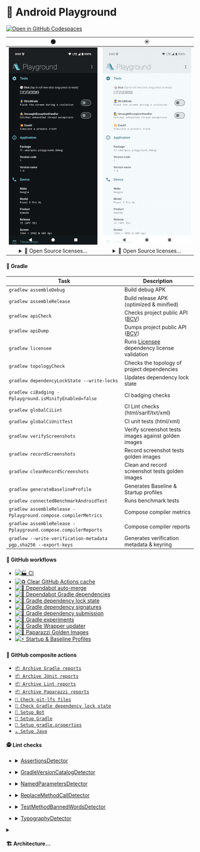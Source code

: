 # 🛝 Android Playground

[![Open in GitHub Codespaces](https://github.com/codespaces/badge.svg)](https://codespaces.new/SimonMarquis/Android-Playground?quickstart=1)

|                                                                                🌑                                                                                |                                                                                 ☀️                                                                                  |
|:----------------------------------------------------------------------------------------------------------------------------------------------------------------:|:-------------------------------------------------------------------------------------------------------------------------------------------------------------------:|
|                                           [![screenshot dark](art/screenshot-thumb-dark.png)](art/screenshot-dark.png)                                           |                                           [![screenshot light](art/screenshot-thumb-light.png)](art/screenshot-light.png)                                           |
| <details><summary>📜 Open Source licenses…</summary>[![screenshot OSS dark](art/screenshot-licenses-thumb-dark.png)](art/screenshot-licenses-dark.png)</details> | <details><summary>📜 Open Source licenses…</summary>[![screenshot OSS light](art/screenshot-licenses-thumb-light.png)](art/screenshot-licenses-light.png)</details> |

#### 🐘 Gradle

| Task                                                             | Description                                                                                 |
|------------------------------------------------------------------|---------------------------------------------------------------------------------------------|
| `gradlew assembleDebug`                                          | Build debug APK                                                                             |
| `gradlew assembleRelease`                                        | Build release APK (optimized & minified)                                                    |
| `gradlew apiCheck`                                               | Checks project public API ([BCV](https://github.com/Kotlin/binary-compatibility-validator)) |
| `gradlew apiDump`                                                | Dumps project public API ([BCV](https://github.com/Kotlin/binary-compatibility-validator))  |
| `gradlew licensee`                                               | Runs [Licensee](https://github.com/cashapp/licensee) dependency license validation          |
| `gradlew topologyCheck`                                          | Checks the topology of project dependencies                                                 |
| `gradlew dependencyLockState --write-locks`                      | Updates dependency lock state                                                               |
| `gradlew ciBadging -Pplayground.isMinifyEnabled=false`           | CI badging checks                                                                           |
| `gradlew globalCiLint`                                           | CI Lint checks (html/sarif/txt/xml)                                                         |
| `gradlew globalCiUnitTest`                                       | CI unit tests (html/xml)                                                                    |
| `gradlew verifyScreenshots`                                      | Verify screenshot tests images against golden images                                        |
| `gradlew recordScreenshots`                                      | Record screenshot tests golden images                                                       |
| `gradlew cleanRecordScreenshots`                                 | Clean and record screenshot tests golden images                                             |
| `gradlew generateBaselineProfile`                                | Generates Baseline & Startup profiles                                                       |
| `gradlew connectedBenchmarkAndroidTest`                          | Runs benchmark tests                                                                        |
| `gradlew assembleRelease -Pplayground.compose.compilerMetrics`   | Compose compiler metrics                                                                    |
| `gradlew assembleRelease -Pplayground.compose.compilerReports`   | Compose compiler reports                                                                    |
| `gradlew --write-verification-metadata pgp,sha256 --export-keys` | Generates verification metadata & keyring                                                   |

#### 🐙 GitHub workflows

- [![🏭 CI](https://github.com/SimonMarquis/Android-Playground/actions/workflows/ci.yaml/badge.svg)](https://github.com/SimonMarquis/Android-Playground/actions/workflows/ci.yaml)
- [![♻️ Clear GitHub Actions cache](https://github.com/SimonMarquis/Android-Playground/actions/workflows/clear-cache.yaml/badge.svg)](https://github.com/SimonMarquis/Android-Playground/actions/workflows/clear-cache.yaml)
- [![🤖 Dependabot auto-merge](https://github.com/SimonMarquis/Android-Playground/actions/workflows/dependabot-auto-merge.yaml/badge.svg)](https://github.com/SimonMarquis/Android-Playground/actions/workflows/dependabot-auto-merge.yaml)
- [![🤖 Dependabot Gradle dependencies](https://github.com/SimonMarquis/Android-Playground/actions/workflows/dependabot-gradle-dependencies.yaml/badge.svg)](https://github.com/SimonMarquis/Android-Playground/actions/workflows/dependabot-gradle-dependencies.yaml)
- [![🐘 Gradle dependency lock state](https://github.com/SimonMarquis/Android-Playground/actions/workflows/gradle-dependency-lock-state.yaml/badge.svg)](https://github.com/SimonMarquis/Android-Playground/actions/workflows/gradle-dependency-lock-state.yaml)
- [![🐘 Gradle dependency signatures](https://github.com/SimonMarquis/Android-Playground/actions/workflows/gradle-dependency-signatures.yaml/badge.svg)](https://github.com/SimonMarquis/Android-Playground/actions/workflows/gradle-dependency-signatures.yaml)
- [![🐘 Gradle dependency submission](https://github.com/SimonMarquis/Android-Playground/actions/workflows/gradle-dependency-submission.yaml/badge.svg)](https://github.com/SimonMarquis/Android-Playground/actions/workflows/gradle-dependency-submission.yaml)
- [![🐘 Gradle experiments](https://github.com/SimonMarquis/Android-Playground/actions/workflows/gradle-experiments.yaml/badge.svg)](https://github.com/SimonMarquis/Android-Playground/actions/workflows/gradle-experiments.yaml)
- [![🐘 Gradle Wrapper updater](https://github.com/SimonMarquis/Android-Playground/actions/workflows/gradle-wrapper-updater.yaml/badge.svg)](https://github.com/SimonMarquis/Android-Playground/actions/workflows/gradle-wrapper-updater.yaml)
- [![📸 Paparazzi Golden Images](https://github.com/SimonMarquis/Android-Playground/actions/workflows/paparazzi-golden-images.yaml/badge.svg)](https://github.com/SimonMarquis/Android-Playground/actions/workflows/paparazzi-golden-images.yaml)
- [![⚡ Startup & Baseline Profiles](https://github.com/SimonMarquis/Android-Playground/actions/workflows/startup-baseline-profiles.yaml/badge.svg)](https://github.com/SimonMarquis/Android-Playground/actions/workflows/startup-baseline-profiles.yaml)

#### 🐙 GitHub composite actions

- [`📦 Archive Gradle reports`](.github/actions/archive-gradle-reports/action.yaml)
- [`📦 Archive JUnit reports`](.github/actions/archive-junit-reports/action.yaml)
- [`📦 Archive Lint reports`](.github/actions/archive-lint-reports/action.yaml)
- [`📦 Archive Paparazzi reports`](.github/actions/archive-paparazzi-reports/action.yaml)
- [`👮 Check git-lfs files`](.github/actions/check-git-lfs/action.yaml)
- [`🐘 Check Gradle dependency lock state`](.github/actions/check-gradle-dependency-lock-state/action.yaml)
- [`🤖 Setup Bot`](.github/actions/setup-bot/action.yaml)
- [`🐘 Setup Gradle`](.github/actions/setup-gradle/action.yaml)
- [`🐘 Setup gradle.properties`](.github/actions/setup-gradle-properties/action.yaml)
- [`☕️ Setup Java`](.github/actions/setup-java/action.yaml)

#### 🕵️ Lint checks

- <details><summary><a href="https://github.com/SimonMarquis/Android-Playground/blob/main/lint/src/main/kotlin/fr/smarquis/playground/lint/AssertionsDetector.kt">AssertionsDetector</a></summary>

  - Prefer using `kotlin.test` assertions instead of JUnit's in Kotlin unit tests.
  - Prefer using `kotlin.test` assertions instead of `assert` in unit tests. Its execution requires a specific JVM option to be enabled on the JVM.
  - Prefer using `assertIs` and `assertIsNot` assertions when checking for types instead of boolean assertions.
  - Prefer using `assertEquals`/`assertSame` and `assertNotEquals`/`assertNotSame` assertions when checking for equality instead of boolean assertions.

</details>

- <details><summary><a href="https://github.com/SimonMarquis/Android-Playground/blob/main/lint/src/main/kotlin/fr/smarquis/playground/lint/GradleVersionCatalogDetector.kt">GradleVersionCatalogDetector</a></summary>

  - Dependencies should be sorted alphabetically to maintain consistency and readability.
  - Dependencies should follow the configured regex.
  - Extracting a version in the `[versions]` section is useful only if it is used more than once or referenced elsewhere.
  - Dependency declaration should use the simplest form possible, omitting unnecessary inline tables.

</details>

- <details><summary><a href="https://github.com/SimonMarquis/Android-Playground/blob/main/lint/src/main/kotlin/fr/smarquis/playground/lint/NamedParametersDetector.kt">NamedParametersDetector</a></summary>

  - Not specifying parameters name using the same type can lead to unexpected results when refactoring methods signature.  
    Enforcing explicit named parameters also helps detecting mistakes during code review.  
    Quick fix: `⌥⏎` (macOS) or `Alt+Enter` (Windows/Linux) ➝ `Add names to call arguments`.

</details>

- <details><summary><a href="https://github.com/SimonMarquis/Android-Playground/blob/main/lint/src/main/kotlin/fr/smarquis/playground/lint/ReplaceMethodCallDetector.kt">ReplaceMethodCallDetector</a></summary>

  - The method `foo()` should not be called!

</details>

- <details><summary><a href="https://github.com/SimonMarquis/Android-Playground/blob/main/lint/src/main/kotlin/fr/smarquis/playground/lint/TestMethodBannedWordsDetector.kt">TestMethodBannedWordsDetector</a></summary>

  - Test methods name should not contains banned words.
    The default behavior checks for `failure,failed` words to reduce collisions when searching through logs.

</details>

- <details><summary><a href="https://github.com/SimonMarquis/Android-Playground/blob/main/lint/src/main/kotlin/fr/smarquis/playground/lint/TypographyDetector.kt">TypographyDetector</a></summary>

  - Escaped character are impossible to decipher for a human. Using unescaped character is generally self explanatory.
  - Typography can be replaced with a better alternative.
  - Curly quotes must be replaced with straight quote as Talkback does not properly handle them.

</details>

<details>
<summary><h4>🏗️ Architecture…</h4></summary>

[✨ Open with `mermaid.live`](https://mermaid.live/view#pako:eNqtV1tvmzAU_ivIfYUoobl6UqWtXaVJmzRtbxt7cINJvICNjFmbVf3vsw0k2DGQpmukYvv7zvHxuYGfwZrFGEAQBEFE14wmZAMj6nkp2rNSQA-nOzUVW5xh6MWIy6nmRnTDUb71Pn9TOMw5S0hK6OZnBA7jCPzSIMpzuSz_dy70iRflQ7UVjJFAasWrhjAmaywF1KPmDiOpXKIFLiTaDC1GgYWQuytGM_yPOjCNzUOtGce1qBpq-ULIkbK_GR_VVxyiD2evniFZCpIqq_TTxpTW0taKaMwZiVW8qtEFu7rtHdLca6sDO3FtzDJEaBMXPenIjArrj-v5nP4MGrbjFdmTYCTKQwLVs34jG9KWZcoC9TgFL9Sg7dMVfShDLwhu7FTpZhAX1HKZDY88gQvxKctT2aCoQIIw6o2GdxyQq9LK6EzSFC2D4_f5rqgMUx2MOrx2eqIeRtnHsLKug9l9mrfKW96QB1Z-eEAFlj7BX7Vz6igd-_aReWMmixsxjDug7RbhQGq_moultWgnjg0cqssEmzRxLLttNXq-hszs68jw7nRxwK5IWrShYiAXCB1j3w5kd4JbaNmF2qHpZBhuNVkXmj5YLR1GDcoZpho50d8ETdYZyl7f9c6WPTqtXYCn8e5ALXE9tYQVuk5RUdzhxNsxIVtG8PtP5snmkcKr5WQ2vr_3C8HZDsOrJEnqcfBIYrGFYf7kr1nKuMbeGcpKuqPskdaa5gv1u0xTfbBAVrislMpHldbwdjqZh2_TmpIHjvi-1nj94W66vEBj-312dGMLtnpQD4e4wVY59EhXMXbix5dnHZoWppqnw80txsl7yvLfiSGkh2G1T7e9Rr0P7Nbk_uCWh9Jz-9joxt0UpxbggwxzuUssr3DPSiQC-qoWAeipz3F5XQMRfZG8Mpdq8MeYyFwAMEFpgX2ASsG-7-kaQMFL3JDuCJJfl1mzmCP6g7H2FMBn8ATgKhxNxyv5N5mGs3A8n_tgD-BkuhpNw-twJtcXi1BiLz74qxWMR8v5ZLW6XixX80W4nE2kBNYWfaluofoy6gPOys32YOSGq-NVm3P5gYn5LSupAHD28g-FZQ6z)

```mermaid
---
config:
  layout: elk
  theme: neutral
---

graph LR
  :profiling["profiling"]
  :app["app"]
  :app["app"]
  :profiling["profiling"]
  subgraph :data
    :data:dice["dice"]
    :data:dice["dice"]
    :data:licenses["licenses"]
    :data:settings["settings"]
    :data:licenses["licenses"]
    :data:settings["settings"]
  end
  subgraph :core
    :core:datastore["datastore"]
    :core:di["di"]
    :core:datastore["datastore"]
    :core:utils["utils"]
    :core:ui["ui"]
    :core:android["android"]
    :core:datastore["datastore"]
    :core:di["di"]
    :core:android["android"]
    :core:utils["utils"]
    :core:utils["utils"]
  end
  subgraph :domain
    :domain:dice["dice"]
    :domain:licenses["licenses"]
    :domain:licenses["licenses"]
    :domain:settings["settings"]
    :domain:dice["dice"]
    :domain:settings["settings"]
  end
  subgraph :feature
    :feature:licenses["licenses"]
    :feature:home["home"]
    :feature:licenses["licenses"]
    :feature:home["home"]
  end

  :data:dice --> :core:datastore
  :data:dice --> :core:di
  :data:dice --> :domain:dice
  :data:dice -. testImplementation .-> :core:datastore
  :data:dice -. testImplementation .-> :core:utils
  :profiling -- testedApks --> :app
  :feature:licenses --> :core:di
  :feature:licenses --> :core:ui
  :feature:licenses --> :domain:licenses
  :feature:licenses -. testImplementation .-> :domain:licenses
  :feature:licenses -. testImplementation .-> :core:utils
  :app -- baselineProfile --> :profiling
  :app --> :feature:home
  :app --> :feature:licenses
  :app --> :core:android
  :app --> :core:di
  :app --> :core:ui
  :app --> :domain:dice
  :app --> :domain:settings
  :app --> :data:dice
  :app --> :data:licenses
  :app --> :data:settings
  :core:datastore --> :core:di
  :data:licenses --> :core:di
  :data:licenses --> :domain:licenses
  :data:licenses -. testImplementation .-> :core:di
  :data:licenses -. testImplementation .-> :core:utils
  :feature:home --> :core:di
  :feature:home --> :core:ui
  :feature:home --> :domain:dice
  :feature:home --> :domain:settings
  :feature:home -. testImplementation .-> :core:utils
  :feature:home -. testImplementation .-> :domain:dice
  :feature:home -. testImplementation .-> :domain:settings
  :data:settings --> :core:datastore
  :data:settings --> :domain:settings
  :data:settings -. testImplementation .-> :core:datastore
  :data:settings -. testImplementation .-> :core:utils
  :core:android --> :core:di
  :core:android --> :core:utils
  :core:utils --> :core:di

  classDef kotlin-jvm fill:#8150FF,stroke:#fff,stroke-width:2px,color:#fff;
  classDef unknown fill:#676767,stroke:#fff,stroke-width:2px,color:#fff;
  classDef android-application fill:#2C4162,stroke:#fff,stroke-width:2px,color:#fff;
  classDef android-library fill:#3BD482,stroke:#fff,stroke-width:2px,color:#fff;
  class :data:dice kotlin-jvm
  class :core:datastore kotlin-jvm
  class :core:di kotlin-jvm
  class :domain:dice kotlin-jvm
  class :core:utils kotlin-jvm
  class :profiling unknown
  class :app android-application
  class :feature:licenses android-library
  class :core:ui android-library
  class :domain:licenses kotlin-jvm
  class :feature:home android-library
  class :core:android android-library
  class :domain:settings kotlin-jvm
  class :data:licenses kotlin-jvm
  class :data:settings kotlin-jvm
```

</details>
